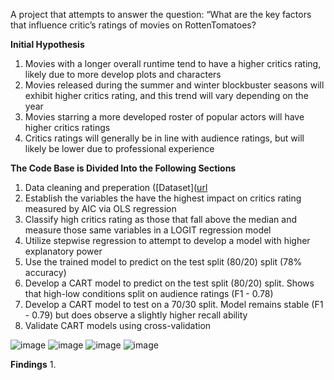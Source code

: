 A project that attempts to answer the question: “What are the key factors that influence critic’s ratings of movies on RottenTomatoes? 

**Initial Hypothesis** 

1. Movies with a longer overall runtime tend to have a higher critics rating, likely due to more develop plots and characters
2. Movies released during the summer and winter blockbuster seasons will exhibit higher critics rating, and this trend will vary depending on the year
3. Movies starring a more developed roster of popular actors will have higher critics ratings
4. Critics ratings will generally be in line with audience ratings, but will likely be lower due to professional experience

**The Code Base is Divided Into the Following Sections** 
1. Data cleaning and preperation ([Dataset]([url](https://www.kaggle.com/datasets/stefanoleone992/rotten-tomatoes-movies-and-critic-reviews-dataset?select=rotten_tomatoes_movies.csv)
2. Establish the variables the have the highest impact on critics rating measured by AIC via OLS regression
3. Classify high critics rating as those that fall above the median and measure those same variables in a LOGIT regression model
4. Utilize stepwise regression to attempt to develop a model with higher explanatory power
5. Use the trained model to predict on the test split (80/20) split (78% accuracy)
6. Develop a CART model to predict on the test split (80/20) split. Shows that high-low conditions split on audience ratings (F1 - 0.78)
7. Develop a CART model to test on a 70/30 split. Model remains stable (F1 - 0.79) but does observe a slightly higher recall ability
8. Validate CART models using cross-validation

![image](https://github.com/Clanda2/BUS462Final/assets/149719672/d7e2da4c-0400-4840-9e08-4bca58cbec1e)
![image](https://github.com/Clanda2/BUS462Final/assets/149719672/bd9b8cfa-1dce-4294-bdca-d672c0aabdc0)
![image](https://github.com/Clanda2/BUS462Final/assets/149719672/4a4d9055-4622-4a37-8043-c481773d5d8f)
![image](https://github.com/Clanda2/BUS462Final/assets/149719672/b62cac45-aaa0-4c61-87ec-11d25212c165)


**Findings**
1. 
